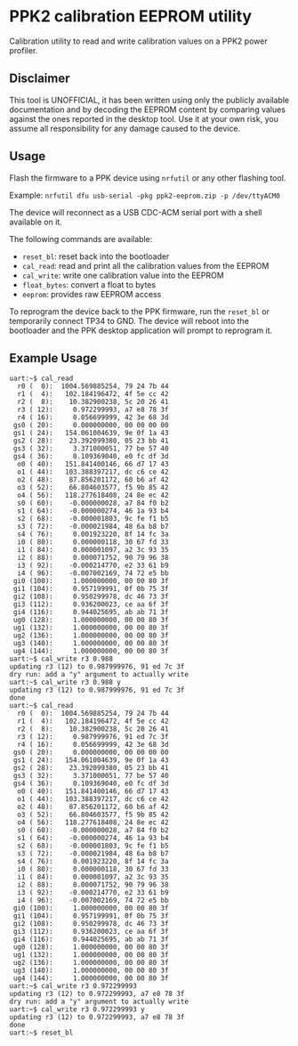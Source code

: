 # PPK2 calibration EEPROM utility

Calibration utility to read and write calibration values on a PPK2 power
profiler.

## Disclaimer

This tool is UNOFFICIAL, it has been written using only the publicly available
documentation and by decoding the EEPROM content by comparing values against
the ones reported in the desktop tool. Use it at your own risk, you assume all
responsibility for any damage caused to the device.

## Usage

Flash the firmware to a PPK device using `nrfutil` or any other flashing tool.

Example: `nrfutil dfu usb-serial -pkg ppk2-eeprom.zip -p /dev/ttyACM0`

The device will reconnect as a USB CDC-ACM serial port with a shell available
on it.

The following commands are available:

- `reset_bl`: reset back into the bootloader
- `cal_read`: read and print all the calibration values from the EEPROM
- `cal_write`: write one calibration value into the EEPROM
- `float_bytes`: convert a float to bytes
- `eeprom`: provides raw EEPROM access

To reprogram the device back to the PPK firmware, run the `reset_bl` or
temporarily connect TP34 to GND. The device will reboot into the bootloader and
the PPK desktop application will prompt to reprogram it.

## Example Usage

```
uart:~$ cal_read 
  r0 (  0):  1004.569885254, 79 24 7b 44
  r1 (  4):   102.184196472, 4f 5e cc 42
  r2 (  8):    10.382900238, 5c 20 26 41
  r3 ( 12):     0.972299993, a7 e8 78 3f
  r4 ( 16):     0.056699999, 42 3e 68 3d
 gs0 ( 20):     0.000000000, 00 00 00 00
 gs1 ( 24):   154.061004639, 9e 0f 1a 43
 gs2 ( 28):    23.392099380, 05 23 bb 41
 gs3 ( 32):     3.371000051, 77 be 57 40
 gs4 ( 36):     0.109369040, e0 fc df 3d
  o0 ( 40):   151.841400146, 66 d7 17 43
  o1 ( 44):   103.388397217, dc c6 ce 42
  o2 ( 48):    87.856201172, 60 b6 af 42
  o3 ( 52):    66.804603577, f5 9b 85 42
  o4 ( 56):   118.277618408, 24 8e ec 42
  s0 ( 60):    -0.000000028, a7 84 f0 b2
  s1 ( 64):    -0.000000274, 46 1a 93 b4
  s2 ( 68):    -0.000001803, 9c fe f1 b5
  s3 ( 72):    -0.000021984, 48 6a b8 b7
  s4 ( 76):     0.001923220, 8f 14 fc 3a
  i0 ( 80):     0.000000118, 30 67 fd 33
  i1 ( 84):     0.000001097, a2 3c 93 35
  i2 ( 88):     0.000071752, 90 79 96 38
  i3 ( 92):    -0.000214770, e2 33 61 b9
  i4 ( 96):    -0.007002169, 74 72 e5 bb
 gi0 (100):     1.000000000, 00 00 80 3f
 gi1 (104):     0.957199991, 0f 0b 75 3f
 gi2 (108):     0.950299978, dc 46 73 3f
 gi3 (112):     0.936200023, ce aa 6f 3f
 gi4 (116):     0.944025695, ab ab 71 3f
 ug0 (128):     1.000000000, 00 00 80 3f
 ug1 (132):     1.000000000, 00 00 80 3f
 ug2 (136):     1.000000000, 00 00 80 3f
 ug3 (140):     1.000000000, 00 00 80 3f
 ug4 (144):     1.000000000, 00 00 80 3f
uart:~$ cal_write r3 0.988
updating r3 (12) to 0.987999976, 91 ed 7c 3f
dry run: add a "y" argument to actually write
uart:~$ cal_write r3 0.988 y
updating r3 (12) to 0.987999976, 91 ed 7c 3f
done
uart:~$ cal_read
  r0 (  0):  1004.569885254, 79 24 7b 44
  r1 (  4):   102.184196472, 4f 5e cc 42
  r2 (  8):    10.382900238, 5c 20 26 41
  r3 ( 12):     0.987999976, 91 ed 7c 3f
  r4 ( 16):     0.056699999, 42 3e 68 3d
 gs0 ( 20):     0.000000000, 00 00 00 00
 gs1 ( 24):   154.061004639, 9e 0f 1a 43
 gs2 ( 28):    23.392099380, 05 23 bb 41
 gs3 ( 32):     3.371000051, 77 be 57 40
 gs4 ( 36):     0.109369040, e0 fc df 3d
  o0 ( 40):   151.841400146, 66 d7 17 43
  o1 ( 44):   103.388397217, dc c6 ce 42
  o2 ( 48):    87.856201172, 60 b6 af 42
  o3 ( 52):    66.804603577, f5 9b 85 42
  o4 ( 56):   118.277618408, 24 8e ec 42
  s0 ( 60):    -0.000000028, a7 84 f0 b2
  s1 ( 64):    -0.000000274, 46 1a 93 b4
  s2 ( 68):    -0.000001803, 9c fe f1 b5
  s3 ( 72):    -0.000021984, 48 6a b8 b7
  s4 ( 76):     0.001923220, 8f 14 fc 3a
  i0 ( 80):     0.000000118, 30 67 fd 33
  i1 ( 84):     0.000001097, a2 3c 93 35
  i2 ( 88):     0.000071752, 90 79 96 38
  i3 ( 92):    -0.000214770, e2 33 61 b9
  i4 ( 96):    -0.007002169, 74 72 e5 bb
 gi0 (100):     1.000000000, 00 00 80 3f
 gi1 (104):     0.957199991, 0f 0b 75 3f
 gi2 (108):     0.950299978, dc 46 73 3f
 gi3 (112):     0.936200023, ce aa 6f 3f
 gi4 (116):     0.944025695, ab ab 71 3f
 ug0 (128):     1.000000000, 00 00 80 3f
 ug1 (132):     1.000000000, 00 00 80 3f
 ug2 (136):     1.000000000, 00 00 80 3f
 ug3 (140):     1.000000000, 00 00 80 3f
 ug4 (144):     1.000000000, 00 00 80 3f
uart:~$ cal_write r3 0.972299993
updating r3 (12) to 0.972299993, a7 e8 78 3f
dry run: add a "y" argument to actually write
uart:~$ cal_write r3 0.972299993 y
updating r3 (12) to 0.972299993, a7 e8 78 3f
done
uart:~$ reset_bl 
```
